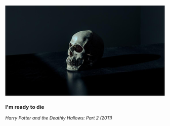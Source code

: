 
![Banner](images/banner.png)

### I'm ready to die

*Harry Potter and the Deathly Hallows: Part 2 (2011)*

<!--
# You-Jhin
You-Jhin's GitHub page
## Profile
- [GitHub](https://github.com/uJhin)
- email: `ujhin942@gmail.com`
-->

